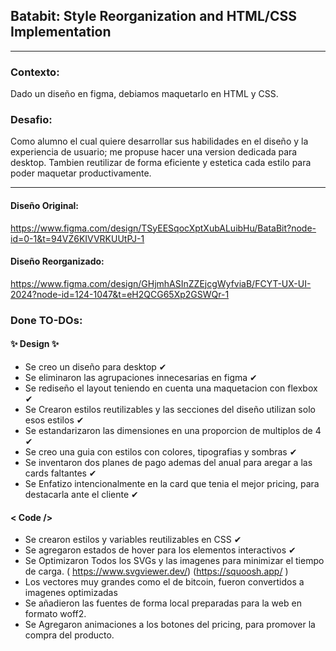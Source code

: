 ## Batabit: Style Reorganization and HTML/CSS Implementation

---

### Contexto:
Dado un diseño en figma, debiamos maquetarlo en HTML y CSS.


### Desafio:
Como alumno el cual quiere desarrollar sus habilidades en el diseño y la experiencia de usuario; me propuse hacer una version dedicada para desktop.
Tambien reutilizar de forma eficiente y estetica cada estilo para poder maquetar productivamente.

---

#### Diseño Original:
https://www.figma.com/design/TSyEESqocXptXubALuibHu/BataBit?node-id=0-1&t=94VZ6KIVVRKUUtPJ-1

#### Diseño Reorganizado:
https://www.figma.com/design/GHjmhASInZZEjcgWyfviaB/FCYT-UX-UI-2024?node-id=124-1047&t=eH2QCG65Xp2GSWQr-1


### Done TO-DOs: 

#### ✨ Design ✨
- Se creo un diseño para desktop ✔ 
- Se eliminaron las agrupaciones innecesarias en figma ✔
- Se rediseño el layout teniendo en cuenta una maquetacion con flexbox ✔
- Se Crearon estilos reutilizables y las secciones del diseño utilizan solo esos estilos ✔
- Se estandarizaron las dimensiones en una proporcion de multiplos de 4 ✔
- Se creo una guia con estilos con colores, tipografias y sombras ✔
- Se inventaron dos planes de pago ademas del anual para aregar a las cards faltantes ✔
- Se Enfatizo intencionalmente en la card que tenia el mejor pricing, para destacarla ante el cliente ✔

#### < Code />
- Se crearon estilos y variables reutilizables en CSS ✔
- Se agregaron estados de hover para los elementos interactivos ✔
- Se Optimizaron Todos los SVGs y las imagenes  para minimizar el tiempo de carga.  ( https://www.svgviewer.dev/) (https://squoosh.app/ )
- Los vectores muy grandes como el de bitcoin, fueron convertidos a imagenes optimizadas
- Se añadieron las fuentes de forma local preparadas para la web en formato woff2.
- Se Agregaron animaciones a los botones del pricing, para promover la compra del producto.